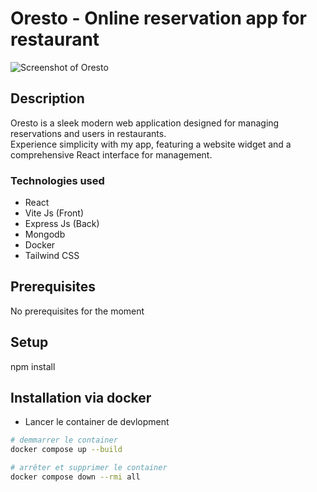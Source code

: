 # Oresto - Online reservation app for restaurant

![Screenshot of Oresto](https://github.com/xavierc90/mon-projet-perso/blob/main/public/img/preview-app-oresto.png?raw=true)

## Description

Oresto is a sleek modern web application designed for managing reservations and users in restaurants.  
Experience simplicity with my app, featuring a website widget and a comprehensive React interface for management.

### Technologies used

- React
- Vite Js (Front)
- Express Js (Back)
- Mongodb
- Docker
- Tailwind CSS

## Prerequisites

No prerequisites for the moment

## Setup

npm install

## Installation via docker

- Lancer le container de devlopment
```bash
# demmarrer le container
docker compose up --build

# arrêter et supprimer le container
docker compose down --rmi all
```
